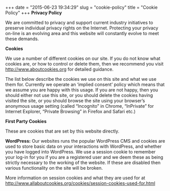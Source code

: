 +++
date = "2015-06-23 19:34:29"
slug = "cookie-policy"
title = "Cookie Policy"
+++
**Privacy Policy**

We are committed to privacy and support current industry initiatives to
preserve individual privacy rights on the Internet. Protecting your
privacy on-line is an evolving area and this website will constantly
evolve to meet these demands.

**Cookies**

We use a number of different cookies on our site. If you do not know
what cookies are, or how to control or delete them, then we recommend
you visit <http://www.aboutcookies.org> for detailed guidance.

The list below describe the cookies we use on this site and what we use
them for. Currently we operate an ‘implied consent’ policy which means
that we assume you are happy with this usage. If you are not happy, then
you should either not use this site, or you should delete the cookies
having visited the site, or you should browse the site using your
browser’s anonymous usage setting (called “Incognito” in Chrome,
“InPrivate” for Internet Explorer, “Private Browsing” in Firefox and
Safari etc.)

**First Party Cookies**

These are cookies that are set by this website directly.

**WordPress:** Our websites runs the popular WordPress CMS and cookies
are used to store basic data on your interactions with WordPress, and
whether you have logged into WordPress. We use a session cookie to
remember your log-in for you if you are a registered user and we deem
these as being strictly necessary to the working of the website. If
these are disabled then various functionality on the site will be
broken.

More information on session cookies and what they are used for at
<http://www.allaboutcookies.org/cookies/session-cookies-used-for.html>

 
